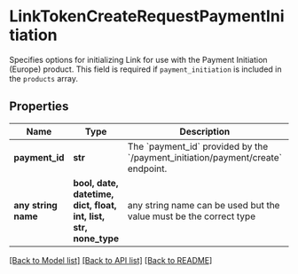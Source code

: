 # LinkTokenCreateRequestPaymentInitiation

Specifies options for initializing Link for use with the Payment Initiation (Europe) product. This field is required if `payment_initiation` is included in the `products` array.

## Properties
Name | Type | Description | Notes
------------ | ------------- | ------------- | -------------
**payment_id** | **str** | The &#x60;payment_id&#x60; provided by the &#x60;/payment_initiation/payment/create&#x60; endpoint. | 
**any string name** | **bool, date, datetime, dict, float, int, list, str, none_type** | any string name can be used but the value must be the correct type | [optional]

[[Back to Model list]](../README.md#documentation-for-models) [[Back to API list]](../README.md#documentation-for-api-endpoints) [[Back to README]](../README.md)


